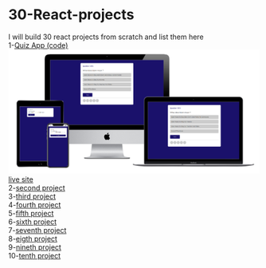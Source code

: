 # 30-React-projects

I will build 30 react projects from scratch
and list them  here<br/> 
1-[Quiz App (code)](https://github.com/hafsahussein/react-quiz-app)<br/>
![Quiz App](img/quiz-app.png)<br/>
[live site](https://quizzappp.netlify.app)<br/>
2-[second project]()<br/>
3-[third project]()<br/>
4-[fourth project]()<br/>
5-[fifth project]()<br/>
6-[sixth project]()<br/>
7-[seventh project]()<br/>
8-[eigth project]()<br/>
9-[nineth project]()<br/>
10-[tenth project]()<br/>
